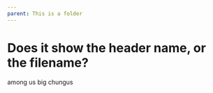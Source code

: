 ```yaml
---
parent: This is a folder
---
```

# Does it show the header name, or the filename?
among us big chungus
